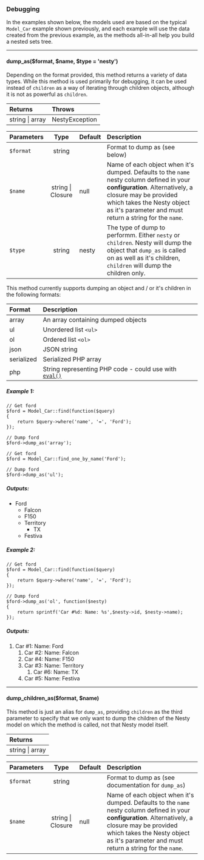 ### Debugging

In the examples shown below, the models used are based on the typical `Model_Car`
example shown previously, and each example will use the data created from the
previous example, as the methods all-in-all help you build a nested sets tree.

----------

#### dump_as($format, $name, $type = 'nesty')

Depending on the format provided, this method returns a variety of data types.
While this method is used primarily for debugging, it can be used instead of
`children` as a way of iterating through children objects, although it is not as
powerful as `children`.

Returns                          | Throws
:------------------------------- | :-------------
string \| array                  | NestyException


Parameters                       | Type              | Default       | Description
:------------------------------- | :-------------:   | :------------ | :---------------
`$format`                        | string            |               | Format to dump as (see below)
`$name`                          | string \| Closure | null          | Name of each object when it's dumped. Defaults to the `name` nesty column defined in your **configuration**. Alternatively, a closure may be provided which takes the Nesty object as it's parameter and must return a string for the `name`.
`$type`                          | string            | nesty         | The type of dump to performm. Either `nesty` or `children`. Nesty will dump the object that `dump_as` is called on as well as it's children, `children` will dump the children only.

This method currently supports dumping an object and / or it's children in the
following formats:

Format     | Description
:--------- | :---------------------------------
array      | An array containing dumped objects
ul         | Unordered list `<ul>`
ol         | Ordered list `<ol>`
json       | JSON string
serialized | Serialized PHP array
php        | String representing PHP code - could use with [`eval()`](http://php.net/manual/en/function.eval.php)

##### Example 1:

	// Get ford
	$ford = Model_Car::find(function($query)
	{
		return $query->where('name', '=', 'Ford');
	});

	// Dump ford
	$ford->dump_as('array');

	// Get ford
	$ford = Model_Car::find_one_by_name('Ford');

	// Dump ford
	$ford->dump_as('ul');

##### Outputs:

* Ford
  * Falcon
  * F150
  * Territory
    * TX
  * Festiva

##### Example 2:

	// Get ford
	$ford = Model_Car::find(function($query)
	{
		return $query->where('name', '=', 'Ford');
	});

	// Dump ford
	$ford->dump_as('ol', function($nesty)
	{
		return sprintf('Car #%d: Name: %s',$nesty->id, $nesty->name);
	});

##### Outputs:

1. Car #1: Name: Ford
   1. Car #2: Name: Falcon
   2. Car #4: Name: F150
   3. Car #3: Name: Territory
      1. Car #6: Name: TX
   4. Car #5: Name: Festiva

----------

#### dump_children_as($format, $name)

This method is just an alias for `dump_as`, providing `children` as the third
parameter to specify that we only want to dump the children of the Nesty model on
which the method is called, not that Nesty model itself.

Returns                          |
:------------------------------- |
string \| array                  |

Parameters                       | Type              | Default       | Description
:------------------------------- | :-------------:   | :------------ | :---------------
`$format`                        | string            |               | Format to dump as (see documentation for `dump_as`)
`$name`                          | string \| Closure | null          | Name of each object when it's dumped. Defaults to the `name` nesty column defined in your **configuration**. Alternatively, a closure may be provided which takes the Nesty object as it's parameter and must return a string for the `name`.

